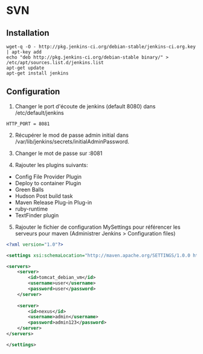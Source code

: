 # SVN

## Installation
```shell
wget-q -O - http://pkg.jenkins-ci.org/debian-stable/jenkins-ci.org.key | apt-key add
echo "deb http://pkg.jenkins-ci.org/debian-stable binary/" > /etc/apt/sources.list.d/jenkins.list
apt-get update
apt-get install jenkins
```

## Configuration
1. Changer le port d'écoute de jenkins (default 8080) dans /etc/default/jenkins
```
HTTP_PORT = 8081
```

2. Récupérer le mod de passe admin initial dans /var/lib/jenkins/secrets/initialAdminPassword.

3. Changer le mot de passe sur <url install de jenkins>:8081

4. Rajouter les plugins suivants:
- Config File Provider Plugin
- Deploy to container Plugin
- Green Balls
- Hudson Post build task
- Maven Release Plug-in Plug-in
- ruby-runtime
- TextFinder plugin

5. Rajouter le fichier de configuration MySettings pour référencer les serveurs pour maven (Administrer Jenkins > Configuration files)
```xml
<?xml version="1.0"?>

<settings xsi:schemaLocation="http://maven.apache.org/SETTINGS/1.0.0 http://maven.apache.org/xsd/settings-1.0.0.xsd" xmlns:xsi="http://www.w3.org/2001/XMLSchema-instance" xmlns="http://maven.apache.org/SETTINGS/1.0.0">

<servers>
	<server>
		<id>tomcat_debian_vm</id>
		<username>user</username>
		<password>user</password>
	</server>
  
	<server>
		<id>nexus</id>
		<username>admin</username>
		<password>admin123</password>
	</server>
</servers>

</settings>
```



